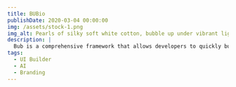 ```yaml
---
title: BUBio
publishDate: 2020-03-04 00:00:00
img: /assets/stock-1.png
img_alt: Pearls of silky soft white cotton, bubble up under vibrant lighting
description: |
  Bub is a comprehensive framework that allows developers to quickly build apps with prebuilt components and tools, focusing on business logic rather than basic functionalities.
tags:
  - UI Builder
  - AI
  - Branding
---
```



